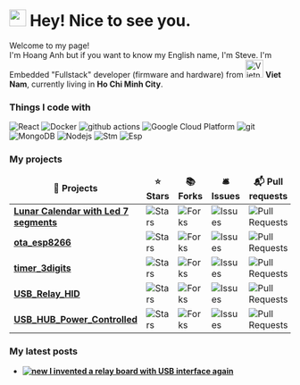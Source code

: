 <h1><img src="https://emojis.slackmojis.com/emojis/images/1531849430/4246/blob-sunglasses.gif?1531849430" width="30"/> Hey! Nice to see you.</h1>


<p>Welcome to my page! </br> I'm Hoang Anh but if you want to know my English name, I'm Steve. I'm Embedded "Fullstack" developer (firmware and hardware) from <img src="https://cdn-icons-png.flaticon.com/512/939/939633.png" alt="Vietnam" title="Vietnam" width="32" height="32"> <b>Viet Nam</b>, currently living in <b>Ho Chi Minh City</b>. </p>
<h3>Things I code with</h3>
<p>
  <img alt="React" src="https://img.shields.io/badge/-React-45b8d8?style=flat-square&logo=react&logoColor=white" />
  <img alt="Docker" src="https://img.shields.io/badge/-Docker-46a2f1?style=flat-square&logo=docker&logoColor=white" />
  <img alt="github actions" src="https://img.shields.io/badge/-Github_Actions-2088FF?style=flat-square&logo=github-actions&logoColor=white" />
  <img alt="Google Cloud Platform" src="https://img.shields.io/badge/-Google_Cloud_Platform-1a73e8?style=flat-square&logo=google-cloud&logoColor=white" />
  <img alt="git" src="https://img.shields.io/badge/-Git-F05032?style=flat-square&logo=git&logoColor=white" />
  <img alt="MongoDB" src="https://img.shields.io/badge/-MongoDB-13aa52?style=flat-square&logo=mongodb&logoColor=white" />
  <img alt="Nodejs" src="https://img.shields.io/badge/-Nodejs-43853d?style=flat-square&logo=Node.js&logoColor=white" />
  <img alt="Stm" src="https://img.shields.io/badge/STMicroelectronics-03234B?logo=stmicroelectronics" />
  <img alt="Esp" src="https://img.shields.io/badge/Espressif-000000?logo=espressif" />
</p>
<h3>My projects</h3>
<table>
  <thead align="center">
    <tr border: none;>
      <td><b>🎁 Projects</b></td>
      <td><b>⭐ Stars</b></td>
      <td><b>📚 Forks</b></td>
      <td><b>🛎 Issues</b></td>
      <td><b>📬 Pull requests</b></td>
    </tr>
  </thead>
  <tbody>
    <tr>
      <td><a href="https://github.com/anhbe58/LichVanNien"><b>Lunar Calendar with Led 7 segments</b></a></td>
      <td><img alt="Stars" src="https://img.shields.io/github/stars/anhbe58/LichVanNien?style=flat-square&labelColor=343b41"/></td>
      <td><img alt="Forks" src="https://img.shields.io/github/forks/anhbe58/LichVanNien?style=flat-square&labelColor=343b41"/></td>
      <td><img alt="Issues" src="https://img.shields.io/github/issues/anhbe58/LichVanNien?style=flat-square&labelColor=343b41"/></td>
      <td><img alt="Pull Requests" src="https://img.shields.io/github/issues-pr/anhbe58/LichVanNien?style=flat-square&labelColor=343b41"/></td>
    </tr>
    <tr>
      <td><a href="https://github.com/AnhGeek/ota_esp8266"><b>ota_esp8266</b></a></td>
      <td><img alt="Stars" src="https://img.shields.io/github/stars/AnhGeek/ota_esp8266?style=flat-square&labelColor=343b41"/></td>
      <td><img alt="Forks" src="https://img.shields.io/github/forks/AnhGeek/ota_esp8266?style=flat-square&labelColor=343b41"/></td>
      <td><img alt="Issues" src="https://img.shields.io/github/issues/AnhGeek/ota_esp8266?style=flat-square&labelColor=343b41"/></td>
      <td><img alt="Pull Requests" src="https://img.shields.io/github/issues-pr/AnhGeek/ota_esp8266?style=flat-square&labelColor=343b41"/></td>
    </tr>
    <tr>
      <td><a href="https://github.com/AnhGeek/timer_3digits"><b>timer_3digits</b></a></td>
      <td><img alt="Stars" src="https://img.shields.io/github/stars/AnhGeek/timer_3digits?style=flat-square&labelColor=343b41"/></td>
      <td><img alt="Forks" src="https://img.shields.io/github/forks/AnhGeek/timer_3digits?style=flat-square&labelColor=343b41"/></td>
      <td><img alt="Issues" src="https://img.shields.io/github/issues/AnhGeek/timer_3digits?style=flat-square&labelColor=343b41"/></td>
      <td><img alt="Pull Requests" src="https://img.shields.io/github/issues-pr/AnhGeek/timer_3digits?style=flat-square&labelColor=343b41"/></td>
    </tr>
    <tr>
      <td><a href="https://github.com/AnhGeek/USB_Relay_HID"><b>USB_Relay_HID</b></a></td>
      <td><img alt="Stars" src="https://img.shields.io/github/stars/AnhGeek/USB_Relay_HID?style=flat-square&labelColor=343b41"/></td>
      <td><img alt="Forks" src="https://img.shields.io/github/forks/AnhGeek/USB_Relay_HID?style=flat-square&labelColor=343b41"/></td>
      <td><img alt="Issues" src="https://img.shields.io/github/issues/AnhGeek/USB_Relay_HID?style=flat-square&labelColor=343b41"/></td>
      <td><img alt="Pull Requests" src="https://img.shields.io/github/issues-pr/AnhGeek/USB_Relay_HID?style=flat-square&labelColor=343b41"/></td>
    </tr>
    <tr>
      <td><a href="https://github.com/AnhGeek/USB_HUB_Power_Controlled"><b>USB_HUB_Power_Controlled</b></a></td>
      <td><img alt="Stars" src="https://img.shields.io/github/stars/AnhGeek/USB_HUB_Power_Controlled?style=flat-square&labelColor=343b41"/></td>
      <td><img alt="Forks" src="https://img.shields.io/github/forks/AnhGeek/USB_HUB_Power_Controlled?style=flat-square&labelColor=343b41"/></td>
      <td><img alt="Issues" src="https://img.shields.io/github/issues/AnhGeek/USB_HUB_Power_Controlled?style=flat-square&labelColor=343b41"/></td>
      <td><img alt="Pull Requests" src="https://img.shields.io/github/issues-pr/AnhGeek/USB_HUB_Power_Controlled?style=flat-square&labelColor=343b41"/></td>
    </tr>
  </tbody>
</table>
<h3>My latest posts</h3>
<ul id="lates-post">
  <li><a href="https://www.lyhoanganh.site/blog-embedded/usb-relay-ch551"><b><img src="https://img.shields.io/badge/New-green" alt="new" /> I invented a relay board with USB interface again</b></a></li>
</ul>
